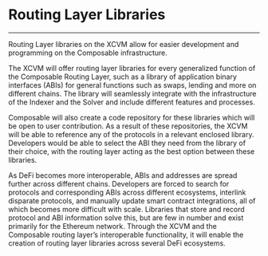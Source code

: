 # Routing Layer Libraries 

---

Routing Layer libraries on the XCVM allow for easier development and programming on the Composable infrastructure.

The XCVM will offer routing layer libraries for every generalized function of the Composable Routing Layer, such as a library of application binary interfaces (ABIs) for general functions such as swaps, lending and more on different chains. The library will seamlessly integrate with the infrastructure of the Indexer and the Solver and include different features and processes.

Composable will also create a code repository for these libraries which will be open to user contribution. As a result of these repositories, the XCVM will be able to reference any of the protocols in a relevant enclosed library. Developers would be able to select the ABI they need from the library of their choice, with the routing layer acting as the best option between these libraries.

As DeFi becomes more interoperable, ABIs and addresses are spread further across different chains. Developers are forced to search for protocols and corresponding ABIs across different ecosystems, interlink disparate protocols, and manually update smart contract integrations, all of which becomes more difficult with scale. Libraries that store and record protocol and ABI information solve this, but are few in number and exist primarily for the Ethereum network. Through the XCVM and the Composable routing layer’s interoperable functionality, it will enable the creation of routing layer libraries across several DeFi ecosystems.
